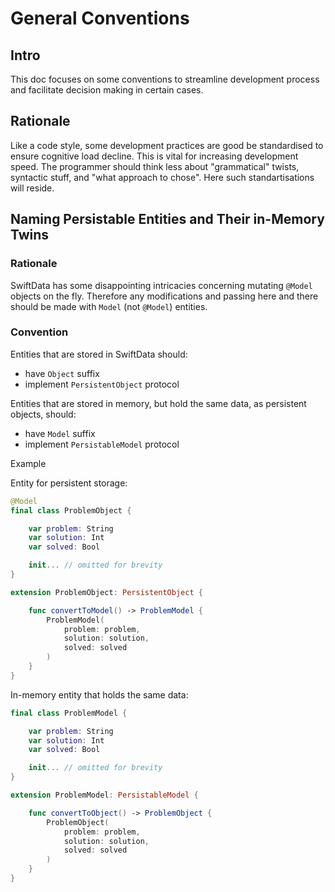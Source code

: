 # General Conventions

## Intro

This doc focuses on some conventions to streamline development process and facilitate decision making in certain cases.

## Rationale

Like a code style, some development practices are good be standardised to ensure cognitive load decline. This is vital for increasing development speed. The programmer should think less about "grammatical" twists, syntactic stuff, and "what approach to chose". Here such standartisations will reside.

## Naming Persistable Entities and Their in-Memory Twins

### Rationale

SwiftData has some disappointing intricacies concerning mutating `@Model` objects on the fly. Therefore any modifications and passing here and there should be made with `Model` (not `@Model`) entities.

### Convention

Entities that are stored in SwiftData should:
- have `Object` suffix
- implement `PersistentObject` protocol

Entities that are stored in memory, but hold the same data, as persistent objects, should:
- have `Model` suffix
- implement `PersistableModel` protocol

Example

Entity for persistent storage:
```swift
@Model
final class ProblemObject {

    var problem: String
    var solution: Int
    var solved: Bool

    init... // omitted for brevity
}

extension ProblemObject: PersistentObject {

    func convertToModel() -> ProblemModel {
        ProblemModel(
            problem: problem,
            solution: solution,
            solved: solved
        )
    }
}

```

In-memory entity that holds the same data:
```swift
final class ProblemModel {

    var problem: String
    var solution: Int
    var solved: Bool

    init... // omitted for brevity
}

extension ProblemModel: PersistableModel {

    func convertToObject() -> ProblemObject {
        ProblemObject(
            problem: problem,
            solution: solution,
            solved: solved
        )
    }
}
```

